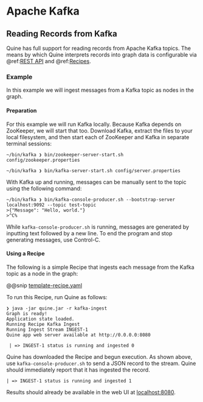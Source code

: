 # Apache Kafka

## Reading Records from Kafka

Quine has full support for reading records from Apache Kafka topics. The means by which Quine interprets records into graph data is configurable via @ref:[REST API](../../reference/rest_api.md) and @ref:[Recipes](../../about/about_recipes.md).

### Example

In this example we will ingest messages from a Kafka topic as nodes in the graph.

#### Preparation

For this example we will run Kafka locally. Because Kafka depends on ZooKeeper, we will start that too. Download Kafka, extract the files to your local filesystem, and then start each of ZooKeeper and Kafka in separate terminal sessions:

```
~/bin/kafka ❯ bin/zookeeper-server-start.sh config/zookeeper.properties
```

```
~/bin/kafka ❯ bin/kafka-server-start.sh config/server.properties
```

With Kafka up and running, messages can be manually sent to the topic using the following command:

```
~/bin/kafka ❯ bin/kafka-console-producer.sh --bootstrap-server localhost:9092 --topic test-topic
>{"Message": "Hello, world."}
>^C%
```

While `kafka-console-producer.sh` is running, messages are generated by inputting text followed by a new line. To end the program and stop generating messages, use Control-C.

#### Using a Recipe

The following is a simple Recipe that ingests each message from the Kafka topic as a node in the graph:

@@snip [template-recipe.yaml]($quine$/recipes/kafka-ingest.yaml)

To run this Recipe, run Quine as follows:

```
❯ java -jar quine.jar -r kafka-ingest
Graph is ready!
Application state loaded.
Running Recipe Kafka Ingest
Running Ingest Stream INGEST-1
Quine app web server available at http://0.0.0.0:8080

 | => INGEST-1 status is running and ingested 0
```

Quine has downloaded the Recipe and begun execution. As shown above, use `kafka-console-producer.sh` to send a JSON record to the stream. Quine should immediately report that it has ingested the record.

```
| => INGEST-1 status is running and ingested 1
```

Results should already be available in the web UI at [localhost:8080](localhost:8080]).
